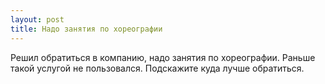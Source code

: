 ```yaml
---
layout: post 
title: Надо занятия по хореографии 
--- 
```

Решил обратиться в компанию, надо занятия по хореографии. Раньше такой услугой не пользовался. Подскажите куда лучше обратиться.